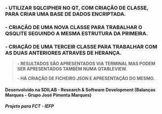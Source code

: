 ### - UTILIZAR SQLCIPHER NO QT, COM CRIAÇÃO DE CLASSE, PARA CRIAR UMA BASE DE DADOS ENCRIPTADA.
### - CRIAÇÃO DE UMA NOVA CLASSE PARA TRABALHAR O QSQLITE SEGUINDO A MESMA ESTRUTURA DA PRIMEIRA.
### - CRIAÇÃO DE UMA TERCEIR CLASSE PARA TRABALHAR COM AS DUAS ANTERIORES ATRAVES DE HERANÇA.

> **- RESULTADOS SÃO APRESENTADOS VIA TERMINAL MAS PODEM SER APRESENTADOS TAMBÉM NUMA QTABLEVIEW.**
> 
> **- HÁ CRIAÇÃO DE FICHEIRO JSON E APRESENTAÇÃO DO MESMO.**

#### Desenvolvido na SDILAB - Research & Software Development (Balanças Marques - Grupo José Pimenta Marques)
##### Projeto para FCT - IEFP
